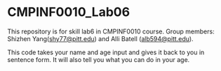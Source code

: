 # CMPINF0010_Lab06
This repository is for skill lab6 in CMPINF0010 course.
Group members:
Shizhen Yang(shy77@pitt.edu)
and
Alli Batell (alb594@pitt.edu).

This code takes your name and age input and gives it back to you in sentence form. It will also tell you what you can do in your age.